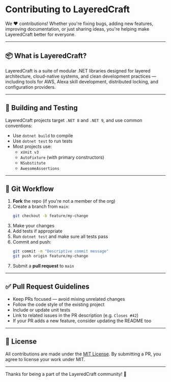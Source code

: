 # Contributing to LayeredCraft

We ❤️ contributions! Whether you're fixing bugs, adding new features, improving documentation, or just sharing ideas, you're helping make LayeredCraft better for everyone.

---

## 📦 What is LayeredCraft?

LayeredCraft is a suite of modular .NET libraries designed for layered architecture, cloud-native systems, and clean development practices — including tools for AWS, Alexa skill development, distributed locking, and configuration providers.

---

## 🧪 Building and Testing

LayeredCraft projects target `.NET 8` and `.NET 9`, and use common conventions:

- Use `dotnet build` to compile
- Use `dotnet test` to run tests
- Most projects use:
  - `xUnit v3`
  - `AutoFixture` (with primary constructors)
  - `NSubstitute`
  - `AwesomeAssertions`

---

## 🔄 Git Workflow

1. **Fork** the repo (if you're not a member of the org)
2. Create a branch from `main`:
   ```bash
   git checkout -b feature/my-change
   ```
3. Make your changes
4. Add tests if appropriate
5. Run `dotnet test` and make sure all tests pass
6. Commit and push:
   ```bash
   git commit -m "Descriptive commit message"
   git push origin feature/my-change
   ```
7. Submit a **pull request** to `main`

---

## ✅ Pull Request Guidelines

- Keep PRs focused — avoid mixing unrelated changes
- Follow the code style of the existing project
- Include or update unit tests
- Link to related issues in the PR description (e.g. `Closes #42`)
- If your PR adds a new feature, consider updating the README too

---

## 📜 License

All contributions are made under the [MIT License](LICENSE). By submitting a PR, you agree to license your work under MIT.

---

Thanks for being a part of the LayeredCraft community! 👏
